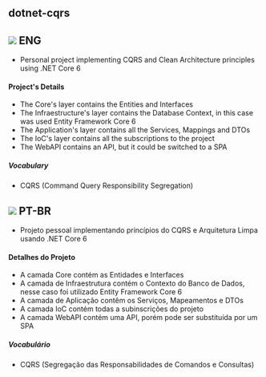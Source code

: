 <h2>dotnet-cqrs</h2>

<h2><img src='https://raw.githubusercontent.com/stevenrskelton/flag-icon/master/png/36/country-4x3/us.png'/> ENG</h2>

-   Personal project implementing CQRS and Clean Architecture principles using .NET Core 6

<h4>Project's Details</h4>

-   The Core's layer contains the Entities and Interfaces
-   The Infraestructure's layer contains the Database Context, in this case was used Entity Framework Core 6
-   The Application's layer contains all the Services, Mappings and DTOs
-   The IoC's layer contains all the subscriptions to the project
-   The WebAPI contains an API, but it could be switched to a SPA

<h5>Vocabulary</h5>

-   CQRS (Command Query Responsibility Segregation)

<h2><img src='https://raw.githubusercontent.com/stevenrskelton/flag-icon/master/png/36/country-4x3/br.png'/> PT-BR</h2>

-   Projeto pessoal implementando princípios do CQRS e Arquitetura Limpa usando .NET Core 6

<h4>Detalhes do Projeto</h4>

-   A camada Core contém as Entidades e Interfaces
-   A camada de Infraestrutura contém o Contexto do Banco de Dados, nesse caso foi utilizado Entity Framework Core 6
-   A camada de Aplicação contêm os Serviços, Mapeamentos e DTOs
-   A camada IoC contém todas a subinscrições do projeto
-   A camada WebAPI contém uma API, porém pode ser substituída por um SPA

<h5>Vocabulário</h5>

-   CQRS (Segregação das Responsabilidades de Comandos e Consultas)
